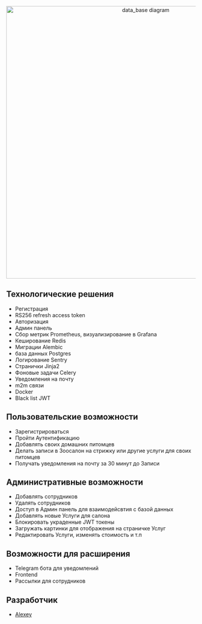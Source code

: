 <p align="center">
      <img src="https://i.ibb.co/Jr6VxWQ/draw-SQL-image-export-2024-05-02.png", alt='data_base diagram' width="726">
</p>


## Технологические решения
  - Регистрация
  - RS256 refresh access token
  - Авторизация
  - Админ панель
  - Сбор метрик Prometheus, визуализирование в Grafana
  - Кеширование Redis
  - Миграции Alembic
  - база данных Postgres
  - Логирование Sentry
  - Странички Jinja2
  - Фоновые задачи Celery
  - Уведомления на почту
  - m2m связи
  - Docker
  - Black list JWT

## Пользовательские возможности
  - Зарегистрироваться
  - Пройти Аутентификацию
  - Добавлять своих домашних питомцев
  - Делать записи в Зоосалон на стрижку или другие услуги для своих питомцев
  - Получать уведомления на почту за 30 минут до Записи

 ## Административные возможности
  - Добавлять сотрудников
  - Удалять сотрудников
  - Доступ в Админ панель для взаимодейсвтия с базой данных
  - Добавлять новые Услуги для салона
  - Блокировать украденные JWT токены
  - Загружать картинки для отображения на страничке Услуг
  - Редактировать Услуги, изменять стоимость и т.п
 

## Возможности для расширения
  - Telegram бота для уведомлений
  - Frontend
  - Рассылки для сотрудников


## Разработчик

- [Alexey](https://github.com/xOstWinDx)
